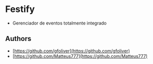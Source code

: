 # Festify

* Gerenciador de eventos totalmente integrado

## Authors

* [https://github.com/gfoliver](https://github.com/gfoliver)
* [https://github.com/Matteus777](https://github.com/Matteus777)
